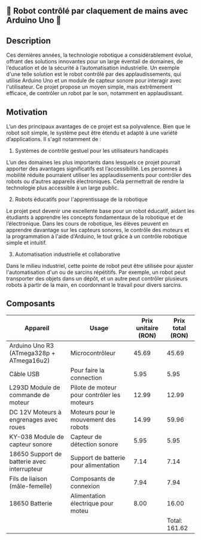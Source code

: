 <h2>🤖 Robot contrôlé par claquement de mains avec Arduino Uno 👏 </h2>

## Description

Ces dernières années, la technologie robotique a considérablement évolué, offrant des solutions innovantes pour un large éventail de domaines, de l’éducation et de la sécurité à l’automatisation industrielle. Un exemple d'une telle solution est le robot contrôlé par des applaudissements, qui utilise Arduino Uno et un module de capteur sonore pour interagir avec l'utilisateur. Ce projet propose un moyen simple, mais extrêmement efficace, de contrôler un robot par le son, notamment en applaudissant.

## Motivation

L’un des principaux avantages de ce projet est sa polyvalence. Bien que le robot soit simple, le système peut être étendu et adapté à une variété d’applications. Il s'agit notamment de :

1. Systèmes de contrôle gestuel pour les utilisateurs handicapés 

L’un des domaines les plus importants dans lesquels ce projet pourrait apporter des avantages significatifs est l’accessibilité. Les personnes à mobilité réduite pourraient utiliser les applaudissements pour contrôler des robots ou d’autres appareils électroniques. Cela permettrait de rendre la technologie plus accessible à un large public.

2. Robots éducatifs pour l'apprentissage de la robotique 

Le projet peut devenir une excellente base pour un robot éducatif, aidant les étudiants à apprendre les concepts fondamentaux de la robotique et de l’électronique. Dans les cours de robotique, les élèves peuvent en apprendre davantage sur les capteurs sonores, le contrôle des moteurs et la programmation à l'aide d'Arduino, le tout grâce à un contrôle robotique simple et intuitif.

3. Automatisation industrielle et collaborative 

Dans le milieu industriel, cette pointe de robot peut être utilisée pour ajuster l'automatisation d'un ou de sarcins répétitifs. Par exemple, un robot peut transporter des objets dans un dépôt, et un autre peut contrôler plusieurs robots à partir de la main, en coordonnant le travail pour divers sarcins.

## Composants

| Appareil                                     | Usage                                        | Prix unitaire (RON)  |  Prix total (RON)  |
|----------------------------------------------|----------------------------------------------|----------------------|--------------------|
| Arduino Uno R3 (ATmega328p + ATmega16u2)     | Microcontrôleur                              | 45.69                | 45.69              |
| Câble USB                                    | Pour faire la connection                     | 5.95                 | 5.95               |
| L293D Module de commande de moteur           | Pilote de moteur pour contrôler les moteurs  | 12.99                | 12.99              |
| DC 12V Moteurs à engrenages avec roues       | Moteurs pour le mouvement des robots         | 14.99                | 59.96              |
| KY-038 Module de capteur sonore              | Capteur de détection sonore                  | 5.95                 | 5.95               |
| 18650 Support de batterie avec interrupteur  | Support de batterie pour alimentation        | 7.14                 | 7.14               |
| Fils de liaison (mâle-femelle)               | Composants de connexion                      | 7.94                 | 7.94               |
| 18650 Batterie                               | Alimentation électrique pour moteu           | 8.00                 | 16.00              |
|                                              |                                              |                      | Total: 161.62      |





